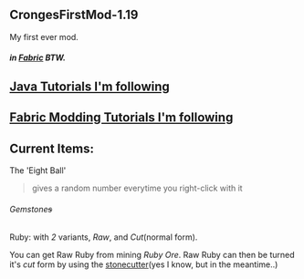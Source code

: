 ## CrongesFirstMod-1.19

My first ever mod.
##### in [Fabric](https://fabricmc.net) BTW.

## [Java Tutorials I'm following](https://www.youtube.com/watch?v=oBwPZRk6-SE&list=PLKGarocXCE1FeXvEogpjz4SvHxF_FJRO6)

## [Fabric Modding Tutorials I'm following](https://www.youtube.com/watch?v=RSqSZoJQXvg&list=PLKGarocXCE1EeLZggaXPJaARxnAbUD8Y_)

## Current Items:

The 'Eight Ball'
> gives a random number everytime you right-click with it

###### Gemstone~~s~~

Ruby:
with *2* variants, *Raw*, and *Cut*(normal form).

You can get Raw Ruby from mining *Ruby Ore*.
Raw Ruby can then be turned it's *cut* form by using the [stonecutter](https://minecraft.fandom.com/wiki/Stonecutter?so=search)(yes I know, but in the meantime..)


